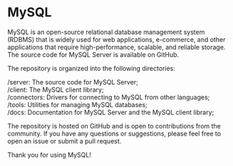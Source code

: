 # MySQL

MySQL is an open-source relational database management system (RDBMS) that is widely used for web applications, e-commerce, and other applications that require high-performance, scalable, and reliable storage. The source code for MySQL Server is available on GitHub.

The repository is organized into the following directories:

/server: The source code for MySQL Server;     
/client: The MySQL client library;       
/connectors: Drivers for connecting to MySQL from other languages;       
/tools: Utilities for managing MySQL databases;       
/docs: Documentation for MySQL Server and the MySQL client library;     

The repository is hosted on GitHub and is open to contributions from the community. If you have any questions or suggestions, please feel free to open an issue or submit a pull request.

Thank you for using MySQL!
